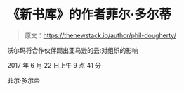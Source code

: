 # 《新书库》的作者菲尔·多尔蒂

> 原文：<https://thenewstack.io/author/phil-dougherty/>

沃尔玛将合作伙伴踢出亚马逊的云:对组织的影响

2017 年 6 月 22 日上午 9 点 41 分

菲尔·多尔蒂